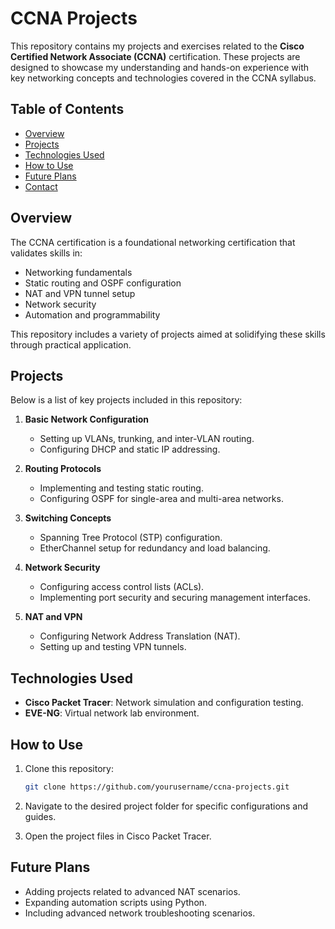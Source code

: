 # CCNA Projects

This repository contains my projects and exercises related to the **Cisco Certified Network Associate (CCNA)** certification. These projects are designed to showcase my understanding and hands-on experience with key networking concepts and technologies covered in the CCNA syllabus.

## Table of Contents

- [Overview](#overview)
- [Projects](#projects)
- [Technologies Used](#technologies-used)
- [How to Use](#how-to-use)
- [Future Plans](#future-plans)
- [Contact](#contact)

## Overview

The CCNA certification is a foundational networking certification that validates skills in:

- Networking fundamentals
- Static routing and OSPF configuration
- NAT and VPN tunnel setup
- Network security
- Automation and programmability

This repository includes a variety of projects aimed at solidifying these skills through practical application.

## Projects

Below is a list of key projects included in this repository:

1. **Basic Network Configuration**
   - Setting up VLANs, trunking, and inter-VLAN routing.
   - Configuring DHCP and static IP addressing.

2. **Routing Protocols**
   - Implementing and testing static routing.
   - Configuring OSPF for single-area and multi-area networks.

3. **Switching Concepts**
   - Spanning Tree Protocol (STP) configuration.
   - EtherChannel setup for redundancy and load balancing.

4. **Network Security**
   - Configuring access control lists (ACLs).
   - Implementing port security and securing management interfaces.

5. **NAT and VPN**
   - Configuring Network Address Translation (NAT).
   - Setting up and testing VPN tunnels.

## Technologies Used

- **Cisco Packet Tracer**: Network simulation and configuration testing.
- **EVE-NG**: Virtual network lab environment.

## How to Use

1. Clone this repository:

   ```bash
   git clone https://github.com/yourusername/ccna-projects.git
   ```

2. Navigate to the desired project folder for specific configurations and guides.

3. Open the project files in Cisco Packet Tracer.

## Future Plans

- Adding projects related to advanced NAT scenarios.
- Expanding automation scripts using Python.
- Including advanced network troubleshooting scenarios.
